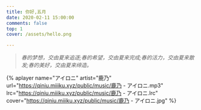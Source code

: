 ```yaml
---
title: 你好,五月
date: 2020-02-11 15:00:00
comments: false 
top: 1
cover: /assets/hello.png

---
```


>*春的梦想，交由夏来追逐;春的希望，交由夏来完成;春的活力，交由夏来散发;春的美好，交由夏来缔造。*

{% aplayer name="アイロニ" artist="鹿乃" url="https://qiniu.miiiku.xyz/public/music/鹿乃 - アイロニ.mp3" lrc="https://qiniu.miiiku.xyz/public/music/鹿乃 - アイロニ.lrc" cover="https://qiniu.miiiku.xyz/public/music/鹿乃 - アイロニ.jpg" %}

